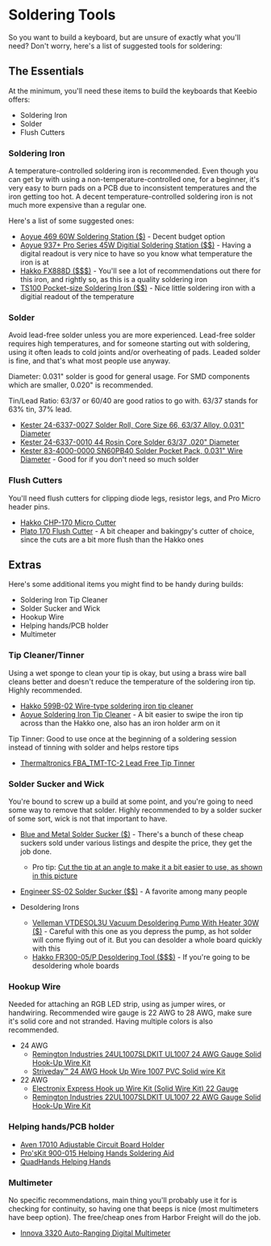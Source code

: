 # Soldering Tools

So you want to build a keyboard, but are unsure of exactly what you'll need? Don't worry, here's a list of suggested tools for soldering:

## The Essentials

At the minimum, you'll need these items to build the keyboards that Keebio offers:

- Soldering Iron
- Solder
- Flush Cutters

### Soldering Iron

A temperature-controlled soldering iron is recommended. Even though you can get by with using a non-temperature-controlled one, for a beginner, it's very easy to burn pads on a PCB due to inconsistent temperatures and the iron getting too hot. A decent temperature-controlled soldering iron is not much more expensive than a regular one.

Here's a list of some suggested ones:

- [Aoyue 469 60W Soldering Station ($)](https://amzn.to/2lEaCWq) - Decent budget option
- [Aoyue 937+ Pro Series 45W Digitial Soldering Station ($$)](https://amzn.to/2yRIjNX) - Having a digital readout is very nice to have so you know what temperature the iron is at
- [Hakko FX888D ($$$)](https://amzn.to/2Kwb47s) - You'll see a lot of recommendations out there for this iron, and rightly so, as this is a quality soldering iron
- [TS100 Pocket-size Soldering Iron ($$)](https://amzn.to/2tYnM5m) - Nice little soldering iron with a digitial readout of the temperature

### Solder

Avoid lead-free solder unless you are more experienced. Lead-free solder requires high temperatures, and for someone starting out with soldering, using it often leads to cold joints and/or overheating of pads. Leaded solder is fine, and that's what most people use anyway.

Diameter: 0.031" solder is good for general usage. For SMD components which are smaller, 0.020" is recommended.

Tin/Lead Ratio: 63/37 or 60/40 are good ratios to go with. 63/37 stands for 63% tin, 37% lead.

- [Kester 24-6337-0027 Solder Roll, Core Size 66, 63/37 Alloy, 0.031" Diameter](https://amzn.to/2zcpvcl)
- [Kester 24-6337-0010 44 Rosin Core Solder 63/37 .020" Diameter](https://amzn.to/2KSbB3M)
- [Kester 83-4000-0000 SN60PB40 Solder Pocket Pack, 0.031" Wire Diameter](https://amzn.to/2u659LS) - Good for if you don't need so much solder

### Flush Cutters

You'll need flush cutters for clipping diode legs, resistor legs, and Pro Micro header pins.

- [Hakko CHP-170 Micro Cutter](https://amzn.to/2MOv8iE)
- [Plato 170 Flush Cutter](https://amzn.to/2KU815S) - A bit cheaper and bakingpy's cutter of choice, since the cuts are a bit more flush than the Hakko ones

## Extras

Here's some additional items you might find to be handy during builds:

- Soldering Iron Tip Cleaner
- Solder Sucker and Wick
- Hookup Wire
- Helping hands/PCB holder
- Multimeter

### Tip Cleaner/Tinner

Using a wet sponge to clean your tip is okay, but using a brass wire ball cleans better and doesn't reduce the temperature of the soldering iron tip. Highly recommended.

- [Hakko 599B-02 Wire-type soldering iron tip cleaner](https://amzn.to/2MT57id)
- [Aoyue Soldering Iron Tip Cleaner](https://amzn.to/2IY77Uj) - A bit easier to swipe the iron tip across than the Hakko one, also has an iron holder arm on it

Tip Tinner: Good to use once at the beginning of a soldering session instead of tinning with solder and helps restore tips

- [Thermaltronics FBA_TMT-TC-2 Lead Free Tip Tinner](https://amzn.to/2J45STC)

### Solder Sucker and Wick

You're bound to screw up a build at some point, and you're going to need some way to remove that solder. Highly recommended to by a solder sucker of some sort, wick is not that important to have.

- [Blue and Metal Solder Sucker ($)](https://amzn.to/2MVlxXD) - There's a bunch of these cheap suckers sold under various listings and despite the price, they get the job done.
    - Pro tip: [Cut the tip at an angle to make it a bit easier to use, as shown in this picture](https://i.imgur.com/a2uIqMq.jpg)
- [Engineer SS-02 Solder Sucker ($$)](https://amzn.to/2m3s7jv) - A favorite among many people

- Desoldering Irons
    - [Velleman VTDESOL3U Vacuum Desoldering Pump With Heater 30W ($)](https://amzn.to/2IZZGMp) - Careful with this one as you depress the pump, as hot solder will come flying out of it. But you can desolder a whole board quickly with this
    - [Hakko FR300-05/P Desoldering Tool ($$$)](https://amzn.to/2MPWANd) - If you're going to be desoldering whole boards

### Hookup Wire

Needed for attaching an RGB LED strip, using as jumper wires, or handwiring. Recommended wire gauge is 22 AWG to 28 AWG, make sure it's solid core and not stranded. Having multiple colors is also recommended.

- 24 AWG
    - [Remington Industries 24UL1007SLDKIT UL1007 24 AWG Gauge Solid Hook-Up Wire Kit](https://amzn.to/2KSCaSW)
    - [Striveday™ 24 AWG Hook Up Wire 1007 PVC Solid wire Kit](https://amzn.to/2zfTP5X)
- 22 AWG
    - [Electronix Express Hook up Wire Kit (Solid Wire Kit) 22 Gauge](https://amzn.to/2KRj9QN)
    - [Remington Industries 22UL1007SLDKIT UL1007 22 AWG Gauge Solid Hook-Up Wire Kit](https://amzn.to/2tXw3Xa)

### Helping hands/PCB holder

- [Aven 17010 Adjustable Circuit Board Holder](https://amzn.to/2KDd6mT)
- [Pro'sKit 900-015 Helping Hands Soldering Aid](https://amzn.to/2lWEnlu)
- [QuadHands Helping Hands](https://amzn.to/2NtNUNL)

### Multimeter

No specific recommendations, main thing you'll probably use it for is checking for continuity, so having one that beeps is nice (most multimeters have beep option). The free/cheap ones from Harbor Freight will do the job.

- [Innova 3320 Auto-Ranging Digital Multimeter](https://amzn.to/2KzsKzT)